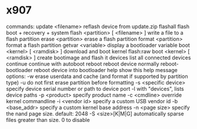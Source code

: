# x907
commands:   update &lt;filename>                        reflash device from update.zip   flashall                                 flash boot + recovery + system   flash &lt;partition> [ &lt;filename> ]         write a file to a flash partition   erase &lt;partition>                        erase a flash partition   format &lt;partition>                       format a flash partition   getvar &lt;variable>                        display a bootloader variable   boot &lt;kernel> [ &lt;ramdisk> ]              download and boot kernel   flash:raw boot &lt;kernel> [ &lt;ramdisk> ]    create bootimage and flash it   devices                                  list all connected devices   continue                                 continue with autoboot   reboot                                   reboot device normally   reboot-bootloader                        reboot device into bootloader   help                                     show this help message  options:   -w                                       erase userdata and cache (and format                                            if supported by partition type)   -u                                       do not first erase partition before                                            formatting   -s &lt;specific device>                     specify device serial number                                            or path to device port   -l                                       with "devices", lists device paths   -p &lt;product>                             specify product name   -c &lt;cmdline>                             override kernel commandline   -i &lt;vendor id>                           specify a custom USB vendor id   -b &lt;base_addr>                           specify a custom kernel base address   -n &lt;page size>                           specify the nand page size. default: 2048   -S &lt;size>[K|M|G]                         automatically sparse files greater than                                            size.  0 to disable
